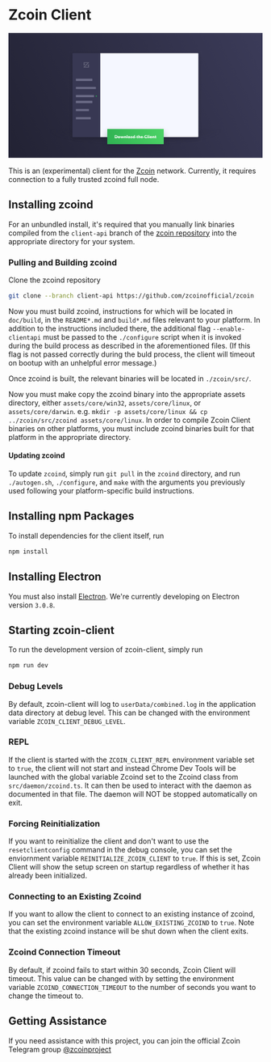 # Zcoin Client

![](.github/github-zcoin-client-header.png)

This is an (experimental) client for the [Zcoin](https://zcoin.io/) network. Currently, it requires connection to a
fully trusted zcoind full node.

## Installing zcoind

For an unbundled install, it's required that you manually link binaries compiled from the `client-api` branch of the
[zcoin repository](https://github.com/zcoinofficial/zcoin) into the appropriate directory for your system.

### Pulling and Building zcoind

Clone the zcoind repository

```bash
git clone --branch client-api https://github.com/zcoinofficial/zcoin
```

Now you must build zcoind, instructions for which will be located in `doc/build`, in the `README*.md` and `build*.md`
files relevant to your platform. In addition to the instructions included there, the additional flag `--enable-clientapi`
must be passed to the `./configure` script when it is invoked during the build process as described in the aforementioned
files. (If this flag is not passed correctly during the buld process, the client will timeout on bootup with an unhelpful
error message.)

Once zcoind is built, the relevant binaries will be located in `./zcoin/src/`.

Now you must make copy the zcoind binary into the appropriate assets directory, either `assets/core/win32`,
`assets/core/linux`, or `assets/core/darwin`. e.g.
`mkdir -p assets/core/linux && cp ../zcoin/src/zcoind assets/core/linux`. In order to compile Zcoin Client binaries on
other platforms, you must include zcoind binaries built for that platform in the appropriate directory.

#### Updating zcoind

To update `zcoind`, simply run `git pull` in the `zcoind` directory, and run `./autogen.sh`, `./configure`, and `make`
with the arguments you previously used following your platform-specific build instructions.

## Installing npm Packages

To install dependencies for the client itself, run

```bash
npm install
```

## Installing Electron

You must also install [Electron](https://electronjs.org/). We're currently developing on Electron version `3.0.8`.

## Starting zcoin-client

To run the development version of zcoin-client, simply run

```bash
npm run dev
```

### Debug Levels

By default, zcoin-client will log to `userData/combined.log` in the application data directory at debug level. This
can be changed with the environment variable `ZCOIN_CLIENT_DEBUG_LEVEL`.

### REPL

If the client is started with the `ZCOIN_CLIENT_REPL` environment variable set to `true`, the client will not start
and instead Chrome Dev Tools will be launched with the global variable Zcoind set to the Zcoind class from
`src/daemon/zcoind.ts`. It can then be used to interact with the daemon as documented in that file. The daemon will
NOT be stopped automatically on exit.

### Forcing Reinitialization

If you want to reinitialize the client and don't want to use the `resetclientconfig` command in the debug console, you
can set the enviornment variable `REINITIALIZE_ZCOIN_CLIENT` to `true`. If this is set, Zcoin Client will show the setup
screen on startup regardless of whether it has already been initialized.

### Connecting to an Existing Zcoind

If you want to allow the client to connect to an existing instance of zcoind, you can set the environment variable
`ALLOW_EXISTING_ZCOIND` to `true`. Note that the existing zcoind instance will be shut down when the client exits.

### Zcoind Connection Timeout

By default, if zcoind fails to start within 30 seconds, Zcoin Client will timeout. This value can be changed with by
setting the environment variable `ZCOIND_CONNECTION_TIMEOUT` to the number of seconds you want to change the timeout to.

## Getting Assistance

If you need assistance with this project, you can join the official Zcoin Telegram group
[@zcoinproject](https://t.me/zcoinproject)
